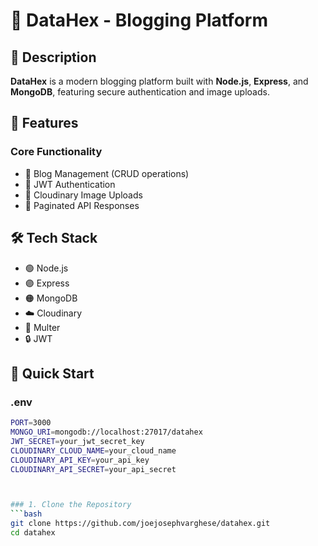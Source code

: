 # 🚀 DataHex - Blogging Platform

## 📜 Description
**DataHex** is a modern blogging platform built with **Node.js**, **Express**, and **MongoDB**, featuring secure authentication and image uploads.

## 🌟 Features

### Core Functionality
- 📝 Blog Management (CRUD operations)
- 🔐 JWT Authentication
- 🌄 Cloudinary Image Uploads
- 📖 Paginated API Responses

## 🛠 Tech Stack
- 🟢 Node.js
- 🟣 Express
- 🟠 MongoDB
- ☁️ Cloudinary
- 🔄 Multer
- 🔒 JWT

## 🚀 Quick Start

###  .env

```bash
PORT=3000
MONGO_URI=mongodb://localhost:27017/datahex
JWT_SECRET=your_jwt_secret_key
CLOUDINARY_CLOUD_NAME=your_cloud_name
CLOUDINARY_API_KEY=your_api_key
CLOUDINARY_API_SECRET=your_api_secret



### 1. Clone the Repository
```bash
git clone https://github.com/joejosephvarghese/datahex.git
cd datahex


